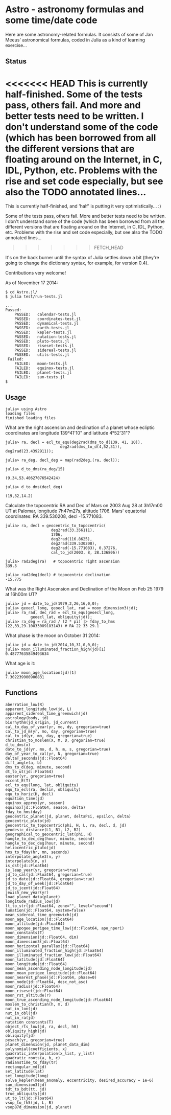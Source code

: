 # Astro - astronomy formulas and some time/date code 

Here are some astronomy-related formulas. It consists of some of Jan Meeus' astronomical formulas, coded in Julia as a kind of learning exercise...

## Status

<<<<<<< HEAD
This is currently half-finished. Some of the tests pass, others fail. And more and better tests need to be written. I don't understand some of the code (which has been borrowed from all the different versions that are floating around on the Internet, in C, IDL,  Python, etc. Problems with the rise and set code especially, but see also the TODO annotated lines...
=======
This is currently half-finished, and 'half' is putting it very optimistically... :) 

Some of the tests pass, others fail. More and better tests need to be written. I don't understand some of the code (which has been borrowed from all the different versions that are floating around on the Internet, in C, IDL,  Python, etc. Problems with the rise and set code especially, but see also the TODO annotated lines...
>>>>>>> FETCH_HEAD
 
It's on the back burner until the syntax of Julia settles down a bit (they're going to change the dictionary syntax, for example, for version 0.4).

Contributions very welcome!

As of November 17 2014:

    $ cd Astro.jl/
    $ julia test/run-tests.jl

    ...
    Passed:
		PASSED:   calendar-tests.jl
		PASSED:   coordinates-test.jl
		PASSED:   dynamical-tests.jl
		PASSED:   earth-tests.jl
		PASSED:   kepler-tests.jl
		PASSED:   nutation-tests.jl
		PASSED:   pluto-tests.jl
		PASSED:   riseset-tests.jl
		PASSED:   sidereal-tests.jl
		PASSED:   utils-tests.jl
	 Failed:
 		FAILED:   moon-tests.jl
		FAILED:   equinox-tests.jl
		FAILED:   planet-tests.jl
		FAILED:   sun-tests.jl
	$

## Usage

	julia> using Astro
	loading files
	finished loading files

What are the right ascension and declination of a planet whose ecliptic coordinates are longitude 139°41'10" and latitude 4°52'31"?

	julia> ra, decl = ecl_to_equ(deg2rad(dms_to_d(139, 41, 10)),
	 	    				deg2rad(dms_to_d(4,52,31)), deg2rad(23.4392911));
	
	julia> ra_deg, decl_deg = map(rad2deg,(ra, decl));

	julia> d_to_dms(ra_deg/15) 
	
	(9,34,53.40627076542424)
	
	julia> d_to_dms(decl_deg)

	(19,32,14.2)
	
Calculate the topocentric RA and Dec of Mars on 2003 Aug 28 at 3h17m00 UT at Palomar, longitude 7h47m27s, altitude 1706. Mars' equatorial coordinates: RA 339.530208, decl -15.771083. 

	julia> ra, decl = geocentric_to_topocentric(
						deg2rad(33.356111), 
						1706,
						deg2rad(116.8625),
						deg2rad(339.530208),
						deg2rad(-15.771083), 0.37276,
						cal_to_jd(2003, 8, 28.136806))
	
	julia> rad2deg(ra) 	 # topocentric right ascension
	339.5
	
	julia> rad2deg(decl) # topocentric declination
	-15.775

What was the Right Ascension and Declination of the Moon on Feb 25 1979 at 16h00m UT?
 
	julia> jd = date_to_jd(1979,2,26,16,0,0);
	julia> geoecl_long, geoecl_lat, rad = moon_dimension3(jd);
	julia> ra_rad, dec_rad = ecl_to_equ(geoecl_long, 
			   geoecl_lat, obliquity(jd));
	julia> ra_deg = ra_rad / (2 * pi) |> fday_to_hms
	(22,33,29.10833089183143) # RA 22 33 29.1
   
What phase is the moon on October 31 2014:

	julia> jd = date_to_jd(2014,10,31,0,0,0);
	julia> moon_illuminated_fraction_high(jd)[1]
	0.48777635849493634

What age is it:

	julia> moon_age_location(jd)[1]
	7.302239900906831

## Functions

	aberration_low(R)
	apparent_longitude_low(jd, L)
	apparent_sidereal_time_greenwich(jd)
	astrology(body, jd)
	biorhythm(jd_origin, jd_current)
	cal_to_day_of_year(yr, mo, dy, gregorian=true)
	cal_to_jd_m(yr, mo, day, gregorian=true)
	cal_to_jd(yr, mo, day, gregorian=true)
	christian_to_moslem(X, M, D, gregorian=true)
	d_to_dms(x)
	date_to_jd(yr, mo, d, h, m, s, gregorian=true)
	day_of_year_to_cal(yr, N, gregorian=true)
	deltaT_seconds(jd::Float64)
	diff_angle(a, b)
	dms_to_d(deg, minute, second)
	dt_to_ut(jd::Float64)
	easter(yr, gregorian=true)
	eccent_E(T)
	ecl_to_equ(long, lat, obliquity)
	equ_to_ecl(ra, declin, obliquity)
	equ_to_horiz(H, decl)
	equation_time(jd)
	equinox_approx(yr, season)
	equinox(jd::Float64, season, delta)
	fday_to_hms(day)
	geocentric_planet(jd, planet, deltaPsi, epsilon, delta)
	geocentric_pluto(jd)
	geocentric_to_topocentric(phi, H, L, ra, decl, d, jd)
	geodesic_distance(L1, B1, L2, B2)
	geographical_to_geocentric_lat(phi, H)
	hangle_to_dec_deg(hour, minute, second)
	hangle_to_dec_deg(hour, minute, second)
	heliocentric_pluto(jd)
	hms_to_fday(hr, mn, seconds)
	interpolate_angle3(n, y)
	interpolate3(n, y)
	is_dst(jd::Float64)
	is_leap_year(yr, gregorian=true)
	jd_to_cal(jd::Float64, gregorian=true)
	jd_to_date(jd::Float64, gregorian=true)
	jd_to_day_of_week(jd::Float64)
	jd_to_jcent(jd::Float64)
	jewish_new_year(yr)
	load_planet_data(planet)
	longitude_radius_low(jd)
	lt_to_str(jd::Float64, zone="", level="second")
	lunation(jd::Float64, system=false)
	mean_sidereal_time_greenwich(jd)
	moon_age_location(jd::Float64)
	moon_altitude(jd::Float64)
	moon_apogee_perigee_time_low(jd::Float64, apo_nperi)
	moon_constants(T)
	moon_dimension(jd::Float64, dim)
	moon_dimension3(jd::Float64)
	moon_horizontal_parallax(jd::Float64)
	moon_illuminated_fraction_high(jd::Float64)
	moon_illuminated_fraction_low(jd::Float64)
	moon_latitude(jd::Float64)
	moon_longitude(jd::Float64)
	moon_mean_ascending_node_longitude(jd)
	moon_mean_perigee_longitude(jd::Float64)
	moon_nearest_phase(jd::Float64, phase=0)
	moon_node(jd::Float64, desc_not_asc)
	moon_radius(jd::Float64)
	moon_riseset(jd::Float64)
	moon_rst_altitude(r)
	moon_true_ascending_node_longitude(jd::Float64)
	moslem_to_christian(h, m, d)
	nut_in_lon(jd)
	nut_in_obl(jd)
	nut_in_ra(jd)
	nutation_constants(T)
	object_rts_low(jd, ra, decl, h0)
	obliquity_high(jd)
	obliquity(jd)
	pesach(yr, gregorian=true)
	planet_dimension(jd, planet_data_dim)
	polynomial(coefficients, x)
	quadratic_interpolation(x_list, y_list)
	quadratic_roots(a, b, c)
	radianstime_to_fday(tr)
	rectangular_md(jd)
	set_latitude(lat)
	set_longitude(long)
	solve_kepler(mean_anomaly, eccentricity, desired_accuracy = 1e-6)
	sun_dimension3(jd)
	tdt_to_bdt(tt, jd)
	true_obliquity(jd)
	ut_to_lt(jd::Float64)
	vsop_to_fk5(jd, L, B)
	vsop87d_dimension(jd, planet)
